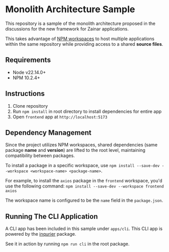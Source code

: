 # Monolith Architecture Sample

This repository is a sample of the monolith architecture proposed in the discussions for the new framework for Zainar
applications.

This takes advantage of [NPM workspaces](https://docs.npmjs.com/cli/v8/using-npm/workspaces) to host multiple
applications within the same repository while providing access to a shared **source files**.

## Requirements

- Node v22.14.0+
- NPM 10.2.4+

## Instructions

1. Clone repository
2. Run `npm install` in root directory to install dependencies for entire app
3. Open `frontend` app at `http://localhost:5173`

## Dependency Management

Since the project utilizes NPM workspaces, shared dependencies (same package **name** and **version**) are lifted to the
root level, maintaining compatibility between packages.

To install a package in a specific workspace, use `npm install --save-dev --workspace <workspace-name> <package-name>`.

For example, to install the `axios` package in the `frontend` workspace, you'd use the following command:
`npm install --save-dev --workspace frontend axios`

The workspace name is configured to be the `name` field in the `package.json`.

## Running The CLI Application

A CLI app has been included in this sample under `apps/cli`. This CLI app is powered by
the [inqurier](https://www.npmjs.com/package/@inquirer/prompts) package.

See it in action by running `npm run cli` in the root package.
